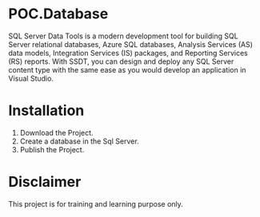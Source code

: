 # POC.Database
SQL Server Data Tools is a modern development tool for building SQL Server relational databases, Azure SQL databases, Analysis Services (AS) data models, Integration Services (IS) packages, and Reporting Services (RS) reports. With SSDT, you can design and deploy any SQL Server content type with the same ease as you would develop an application in Visual Studio.


# Installation

1) Download the Project.
2) Create a database in the Sql Server.
2) Publish the Project.

# Disclaimer
 This project is for training and learning purpose only.
